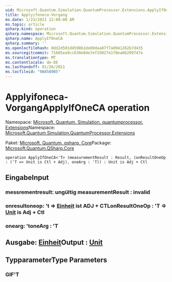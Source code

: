 ```yaml
---
uid: Microsoft.Quantum.Simulation.QuantumProcessor.Extensions.ApplyIfOneCA
title: Applyifoneca-Vorgang
ms.date: 1/23/2021 12:00:00 AM
ms.topic: article
qsharp.kind: operation
qsharp.namespace: Microsoft.Quantum.Simulation.QuantumProcessor.Extensions
qsharp.name: ApplyIfOneCA
qsharp.summary: ''
ms.openlocfilehash: 8dd2d501d4598b1de69daa87f7a0941262b7d435
ms.sourcegitcommit: 71605ea9cc630e84e7ef29027e1f0ea06299747e
ms.translationtype: MT
ms.contentlocale: de-DE
ms.lasthandoff: 01/26/2021
ms.locfileid: "98858905"
---
```

# <a name="applyifoneca-operation"></a><span data-ttu-id="fc24c-102">Applyifoneca-Vorgang</span><span class="sxs-lookup"><span data-stu-id="fc24c-102">ApplyIfOneCA operation</span></span>

<span data-ttu-id="fc24c-103">Namespace: [Microsoft. Quantum. Simulation. quantumprocessor. Extensions](xref:Microsoft.Quantum.Simulation.QuantumProcessor.Extensions)</span><span class="sxs-lookup"><span data-stu-id="fc24c-103">Namespace: [Microsoft.Quantum.Simulation.QuantumProcessor.Extensions](xref:Microsoft.Quantum.Simulation.QuantumProcessor.Extensions)</span></span>

<span data-ttu-id="fc24c-104">Paket: [Microsoft. Quantum. qsharp. Core](https://nuget.org/packages/Microsoft.Quantum.QSharp.Core)</span><span class="sxs-lookup"><span data-stu-id="fc24c-104">Package: [Microsoft.Quantum.QSharp.Core](https://nuget.org/packages/Microsoft.Quantum.QSharp.Core)</span></span>




```qsharp
operation ApplyIfOneCA<'T> (measurementResult : Result, (onResultOneOp : ('T => Unit is Ctl + Adj), oneArg : 'T)) : Unit is Adj + Ctl
```


## <a name="input"></a><span data-ttu-id="fc24c-105">Eingabe</span><span class="sxs-lookup"><span data-stu-id="fc24c-105">Input</span></span>

### <a name="measurementresult--__invalidresult__"></a><span data-ttu-id="fc24c-106">messrementresult: __ungültig <Result>__</span><span class="sxs-lookup"><span data-stu-id="fc24c-106">measurementResult : __invalid<Result>__</span></span>




### <a name="onresultoneop--t--unit--is-adj--ctl"></a><span data-ttu-id="fc24c-107">onresultoneop: 't => [Einheit](xref:microsoft.quantum.lang-ref.unit)  ist ADJ + CTL</span><span class="sxs-lookup"><span data-stu-id="fc24c-107">onResultOneOp : 'T => [Unit](xref:microsoft.quantum.lang-ref.unit)  is Adj + Ctl</span></span>




### <a name="onearg--t"></a><span data-ttu-id="fc24c-108">onearg: 't</span><span class="sxs-lookup"><span data-stu-id="fc24c-108">oneArg : 'T</span></span>





## <a name="output--unit"></a><span data-ttu-id="fc24c-109">Ausgabe: [Einheit](xref:microsoft.quantum.lang-ref.unit)</span><span class="sxs-lookup"><span data-stu-id="fc24c-109">Output : [Unit](xref:microsoft.quantum.lang-ref.unit)</span></span>



## <a name="type-parameters"></a><span data-ttu-id="fc24c-110">Typparameter</span><span class="sxs-lookup"><span data-stu-id="fc24c-110">Type Parameters</span></span>

### <a name="t"></a><span data-ttu-id="fc24c-111">GIF</span><span class="sxs-lookup"><span data-stu-id="fc24c-111">'T</span></span>

